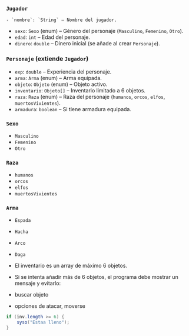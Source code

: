 



### `Jugador`

	- `nombre`: `String` – Nombre del jugador.
- `sexo`: `Sexo` (enum) – Género del personaje (`Masculino`, `Femenino`, `Otro`).
- `edad`: `int` – Edad del personaje.
- `dinero`: `double` – Dinero inicial (se añade al crear `Personaje`).

### `Personaje` (extiende `Jugador`)
- `exp`: `double` – Experiencia del personaje.
- `arma`: `Arma` (enum) – Arma equipada.
- `objeto`: `Objeto` (enum) – Objeto activo.
- `inventario`: `Objeto[]` – Inventario limitado a 6 objetos.
- `raza`: `Raza` (enum) – Raza del personaje (`humanos`, `orcos`, `elfos`, `muertosVivientes`).
- `armadura`: `boolean` – Si tiene armadura equipada.
### `Sexo`
- `Masculino`
- `Femenino`
- `Otro`
### `Raza`
- `humanos`
- `orcos`
- `elfos`
- `muertosVivientes`
### `Arma`
- `Espada`
- `Hacha`
- `Arco`
- `Daga`




- El inventario es un array de máximo 6 objetos.
- Si se intenta añadir más de 6 objetos, el programa debe mostrar un mensaje y evitarlo:
- buscar objeto
- opciones de atacar, moverse 
```java
if (inv.length >= 6) {
    syso("Estaa lleno");
}
